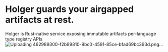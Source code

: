 # Holger guards your airgapped artifacts at rest.
Holger is Rust-native service exposing immutable artifacts per-language type registry APIs
![Uploading 462989300-f2b99810-9bc0-4591-85ce-bfad69bc393d.png…]()
